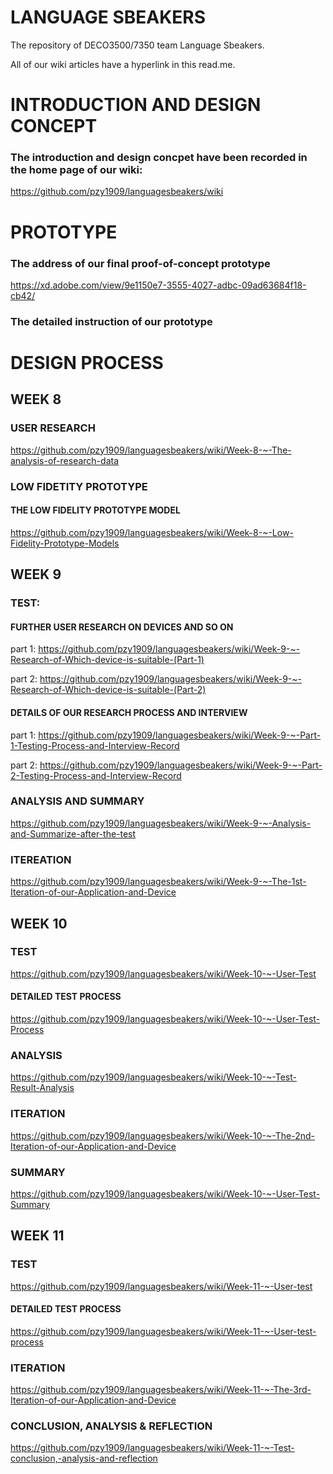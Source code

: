 # LANGUAGE SBEAKERS
The repository of DECO3500/7350 team Language Sbeakers.

All of our wiki articles have a hyperlink in this read.me.

# INTRODUCTION AND DESIGN CONCEPT
### The introduction and design concpet have been recorded in the home page of our wiki:
https://github.com/pzy1909/languagesbeakers/wiki

# PROTOTYPE
### The address of our final proof-of-concept prototype
https://xd.adobe.com/view/9e1150e7-3555-4027-adbc-09ad63684f18-cb42/
### The detailed instruction of our prototype


# DESIGN PROCESS
## WEEK 8
### USER RESEARCH
https://github.com/pzy1909/languagesbeakers/wiki/Week-8-~-The-analysis-of-research-data
### LOW FIDETITY PROTOTYPE
#### THE LOW FIDELITY PROTOTYPE MODEL
https://github.com/pzy1909/languagesbeakers/wiki/Week-8-~-Low-Fidelity-Prototype-Models

## WEEK 9
### TEST:
#### FURTHER USER RESEARCH ON DEVICES AND SO ON
part 1: https://github.com/pzy1909/languagesbeakers/wiki/Week-9-~-Research-of-Which-device-is-suitable-(Part-1)

part 2: https://github.com/pzy1909/languagesbeakers/wiki/Week-9-~-Research-of-Which-device-is-suitable-(Part-2)

#### DETAILS OF OUR RESEARCH PROCESS AND INTERVIEW
part 1: https://github.com/pzy1909/languagesbeakers/wiki/Week-9-~-Part-1-Testing-Process-and-Interview-Record

part 2: https://github.com/pzy1909/languagesbeakers/wiki/Week-9-~-Part-2-Testing-Process-and-Interview-Record

### ANALYSIS AND SUMMARY
https://github.com/pzy1909/languagesbeakers/wiki/Week-9-~-Analysis-and-Summarize-after-the-test

### ITEREATION
https://github.com/pzy1909/languagesbeakers/wiki/Week-9-~-The-1st-Iteration-of-our-Application-and-Device

## WEEK 10
### TEST
https://github.com/pzy1909/languagesbeakers/wiki/Week-10-~-User-Test
#### DETAILED TEST PROCESS
https://github.com/pzy1909/languagesbeakers/wiki/Week-10-~-User-Test-Process
### ANALYSIS
https://github.com/pzy1909/languagesbeakers/wiki/Week-10-~-Test-Result-Analysis
### ITERATION
https://github.com/pzy1909/languagesbeakers/wiki/Week-10-~-The-2nd-Iteration-of-our-Application-and-Device
### SUMMARY
https://github.com/pzy1909/languagesbeakers/wiki/Week-10-~-User-Test-Summary

## WEEK 11
### TEST
https://github.com/pzy1909/languagesbeakers/wiki/Week-11-~-User-test
#### DETAILED TEST PROCESS
https://github.com/pzy1909/languagesbeakers/wiki/Week-11-~-User-test-process
### ITERATION
https://github.com/pzy1909/languagesbeakers/wiki/Week-11-~-The-3rd-Iteration-of-our-Application-and-Device
### CONCLUSION, ANALYSIS & REFLECTION
https://github.com/pzy1909/languagesbeakers/wiki/Week-11-~-Test-conclusion,-analysis-and-reflection





